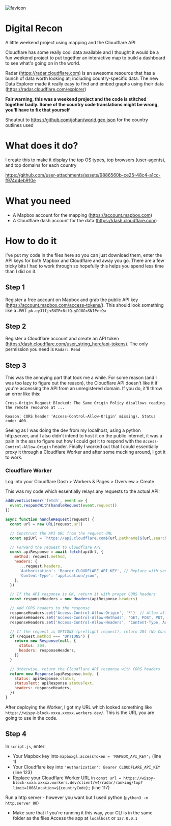![favicon](https://github.com/user-attachments/assets/ddfb422b-f0d4-4aa3-8939-9ee3e638003a)

# Digital Recon
A little weekend project using mapping and the Cloudflare API

Cloudflare has some really cool data available and I thought it would be a fun weekend project to put together an interactive map to build a dashboard to see what's going on in the world.

Radar (https://radar.cloudflare.com) is an awesome resource that has a bunch of data worth looking at; including country-specific data. The new Data Explorer made it really easy to find and embed graphs using their data (https://radar.cloudflare.com/explorer)

**Fair warning, this was a weekend project and the code is stitched together badly. Some of the country code translations might be wrong, you'll have to fix that yourself**

Shoutout to https://github.com/johan/world.geo.json for the country outlines used

# What does it do?
I create this to make it display the top OS types, top browsers (user-agents), and top domains for each country

https://github.com/user-attachments/assets/9886560b-ce25-48c4-a1cc-f974d4eb910e

# What you need
- A Mapbox account for the mapping (https://account.mapbox.com)
- A Cloudflare dash account for the data (https://dash.cloudflare.com)

# How to do it
I've put my code in the files here so you can just download them, enter the API keys for both Mapbox and Cloudflare and away you go. There are a few tricky bits I had to work through so hopefully this helps you spend less time than I did on it.

## Step 1
Register a free account on Mapbox and grab the public API key (https://account.mapbox.com/access-tokens/). This should look something like a JWT `pk.eyJ1Ij<SNIP>8ifQ.yDJ8G<SNIP>tQw`

## Step 2
Register a Cloudflare account and create an API token (https://dash.cloudflare.com/user_string_here/api-tokens). The only permission you need is `Radar: Read`

## Step 3
This was the annoying part that took me a while. For some reason (and I was too lazy to figure out the reason), the Cloudflare API doesn't like it if you're accessing the API from an unregistered domain. If you do, it'll throw an error like this:
```
Cross-Origin Request Blocked: The Same Origin Policy disallows reading the remote resource at ...

Reason: CORS header ‘Access-Control-Allow-Origin’ missing). Status code: 400.
```

Seeing as I was doing the dev from my localhost, using a python http.server, and I also didn't intend to host it on the public internet, it was a pain in the ass to figure out how I could get it to respond with the `Access-Control-Allow-Origin` header. Finally I worked out that I could essentially proxy it through a Cloudflare Worker and after some mucking around, I got it to work.

### Cloudflare Worker
Log into your Cloudflare Dash > Workers & Pages > Overview > Create

This was my code which essentially relays any requests to the actual API:
```js
addEventListener('fetch', event => {
  event.respondWith(handleRequest(event.request))
})

async function handleRequest(request) {
  const url = new URL(request.url)

  // Construct the API URL from the request URL
  const apiUrl = `https://api.cloudflare.com${url.pathname}${url.search}`

  // Forward the request to Cloudflare API
  const apiResponse = await fetch(apiUrl, {
    method: request.method,
    headers: {
      ...request.headers,
      'Authorization': 'Bearer CLOUDFLARE_API_KEY', // Replace with your Cloudflare API key
      'Content-Type': 'application/json',
    },
  })

  // If the API response is OK, return it with proper CORS headers
  const responseHeaders = new Headers(apiResponse.headers)

  // Add CORS headers to the response
  responseHeaders.set('Access-Control-Allow-Origin', '*')  // Allow all origins
  responseHeaders.set('Access-Control-Allow-Methods', 'GET, POST, PUT, DELETE, OPTIONS')  // Allowed HTTP methods
  responseHeaders.set('Access-Control-Allow-Headers', 'Content-Type, Authorization')  // Allowed headers

  // If the request is OPTIONS (preflight request), return 204 (No Content)
  if (request.method === 'OPTIONS') {
    return new Response(null, {
      status: 204,
      headers: responseHeaders,
    })
  }

  // Otherwise, return the Cloudflare API response with CORS headers
  return new Response(apiResponse.body, {
    status: apiResponse.status,
    statusText: apiResponse.statusText,
    headers: responseHeaders,
  })
}
```

After deploying the Worker, I got my URL which looked something like `https://wispy-block-xxxa.xxxxx.workers.dev/`. This is the URL you are going to use in the code.

## Step 4
In `script.js`, enter:
- Your Mapbox key into `mapboxgl.accessToken = 'MAPBOX_API_KEY';` (line 1)
- Your Cloudflare key into `'Authorization': Bearer CLOUDFLARE_API_KEY` (line 123)
- Replace your Cloudflare Worker URL in `const url = https://wispy-block-xxxa.xxxxx.workers.dev/client/v4/radar/ranking/top?limit=100&location=${countryCode};` (line 117)

Run a http server - however you want but I used python (`python3 -m http.server 80`)
- Make sure that if you're running it this way, your CLI is in the same folder as the files
Access the app at `localhost` or `127.0.0.1`
